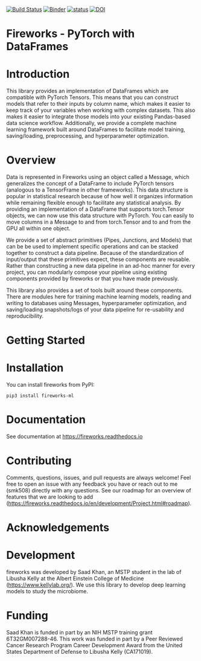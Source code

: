 [![Build Status](https://travis-ci.org/kellylab/fireworks.svg?branch=master)](https://travis-ci.org/kellylab/fireworks)
[![Binder](https://mybinder.org/badge_logo.svg)](https://mybinder.org/v2/gh/kellylab/Fireworks/mnistDemo?filepath=examples%2Fmnist.ipynb)
[![status](http://joss.theoj.org/papers/6156356281b38760548fdb14505d9ba1/status.svg)](http://joss.theoj.org/papers/6156356281b38760548fdb14505d9ba1)
[![DOI](https://zenodo.org/badge/135873580.svg)](https://zenodo.org/badge/latestdoi/135873580)


# Fireworks - PyTorch with DataFrames

Introduction
=====================================

This library provides an implementation of DataFrames which are compatible with PyTorch Tensors. This means that you can construct models that refer to their inputs by column name, which makes it easier to keep track of your variables when working with complex datasets. This also makes it easier to integrate those models into your existing Pandas-based data science workflow.
Additionally, we provide a complete machine learning framework built around DataFrames to facilitate model training, saving/loading, preprocessing, and hyperparameter optimization.

Overview
=====================================

Data is represented in Fireworks using an object called a Message, which generalizes the concept of a DataFrame to include PyTorch tensors (analogous to a TensorFrame in other frameworks). This data structure is popular in statistical research because of how well it organizes information while remaining flexible enough to facilitate any statistical analysis. By providing an implementation of a DataFrame that supports torch.Tensor objects, we can now use this data structure with PyTorch. You can easily to move columns in a Message to and from torch.Tensor and to and from the GPU all within one object.

We provide a set of abstract primitives (Pipes, Junctions, and Models) that can be be used to implement specific operations and can be stacked together to construct a data pipeline. Because of the standardization of input/output that these primitives expect, these components are reusable. Rather than constructing a new data pipeline in an ad-hoc manner for every project, you can modularly compose your pipeline using existing components provided by fireworks or that you have made previously.

This library also provides a set of tools built around these components. There are modules here for training machine learning models, reading and writing to databases using Messages, hyperparameter optimization, and saving/loading snapshots/logs of your data pipeline for re-usability and reproducibility.

# Getting Started
Installation
=====================================
You can install fireworks from PyPI:

    pip3 install fireworks-ml

Documentation
=====================================
See documentation at https://fireworks.readthedocs.io

# Contributing

Comments, questions, issues, and pull requests are always welcome! Feel free to open an issue with any feedback you have or reach out to me (smk508) directly with any questions. See our roadmap for an overview of features that we are looking to add (https://fireworks.readthedocs.io/en/development/Project.html#roadmap).

# Acknowledgements
Development
=====================================
fireworks was developed by Saad Khan, an MSTP student in the lab of Libusha Kelly at the Albert Einstein College of Medicine (https://www.kellylab.org/). We use this library to develop deep learning models to study the microbiome.

Funding
=====================================
Saad Khan is funded in part by an NIH MSTP training grant 6T32GM007288-46. This work was funded in part by a Peer Reviewed Cancer Research Program Career Development Award from the United States Department of Defense to Libusha Kelly (CA171019).
